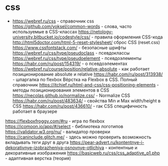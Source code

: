 # css

- https://webref.ru/css - справочник css
https://github.com/yoksel/common-words - cлова, часто используемые в CSS-классах
https://netology-university.bitbucket.io/codestyle/css/ - правила оформления CSS-кода
http://html5doctor.com/html-5-reset-stylesheet/ сброс CSS (reset.css)
https://www.cssfontstack.com/ - безопасные шрифты
https://webref.ru/css/type/pseudoclass - псевдоклассы
https://webref.ru/css/type/pseudoelement - псевдоэлементы
https://habr.com/ru/post/154319/ - о псевдоэлементах
https://webref.ru/course/position/relative-absolute - как работает позиционирование absolute и relative
https://habr.com/ru/post/313938/ - шпаргалка по flexbox
Вёрстка на Flexbox в CSS. Полный справочник
https://itchief.ru/html-and-css/css-positioning-elements - методы позиционирования элементов в CSS
https://necolas.github.io/normalize.css/ - Normalize CSS
https://habr.com/ru/post/483634/ - cвойства Min и Max width/height в CSS
https://habr.com/ru/post/436610/ - rак CSS специфичность работает в браузере


https://flexboxfroggy.com/#ru - игра по flexbox
https://icomoon.io/app/#/select - библиотека логотипов
https://validator.w3.org/nu/ - валидатор проверки
https://caninclude.glitch.me/ - здесь можно проверить возможность вкладывать теги друг в друга
https://pear-advert.ru/kontentnye-i-dekorativnye-izobrazheniya-osnovnye-otlichiya - контентные и декоративные изображения
https://basicweb.ru/css/css_adaptive_p1.php - адаптивная верстка (теория)
